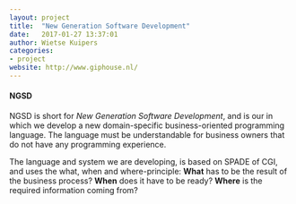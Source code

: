```yaml
---
layout: project
title:  "New Generation Software Development"
date:   2017-01-27 13:37:01
author: Wietse Kuipers
categories:
- project
website: http://www.giphouse.nl/
---
```


#### NGSD

NGSD is short for _New Generation Software Development_, and is our in which we develop a new domain-specific business-oriented programming language. The language must be understandable for business owners that do not have any programming experience.

The language and system we are developing, is based on SPADE of CGI, and uses the what, when and where-principle: **What** has to be the result of the business process? **When** does it have to be ready? **Where** is the required information coming from?

